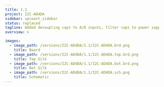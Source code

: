 ```yaml
---
title: 1.1
project: I2C-AD4DA
sidebar: spcoast_sidebar
status: replaced
tagline: Added decoupling caps to A/D inputs, filter caps to power supply, inductor between VDD and REF
overview: >

images:
  - image_path: /versions/I2C-AD4DA/1.1/I2C-AD4DA.brd.png
    title: Board
  - image_path: /versions/I2C-AD4DA/1.1/I2C-AD4DA.top.brd.png
    title: Top Silk
  - image_path: /versions/I2C-AD4DA/1.1/I2C-AD4DA.bot.brd.png
    title: Bot Silk
  - image_path: /versions/I2C-AD4DA/1.1/I2C-AD4DA.sch.png
    title: Schematic
---
```

